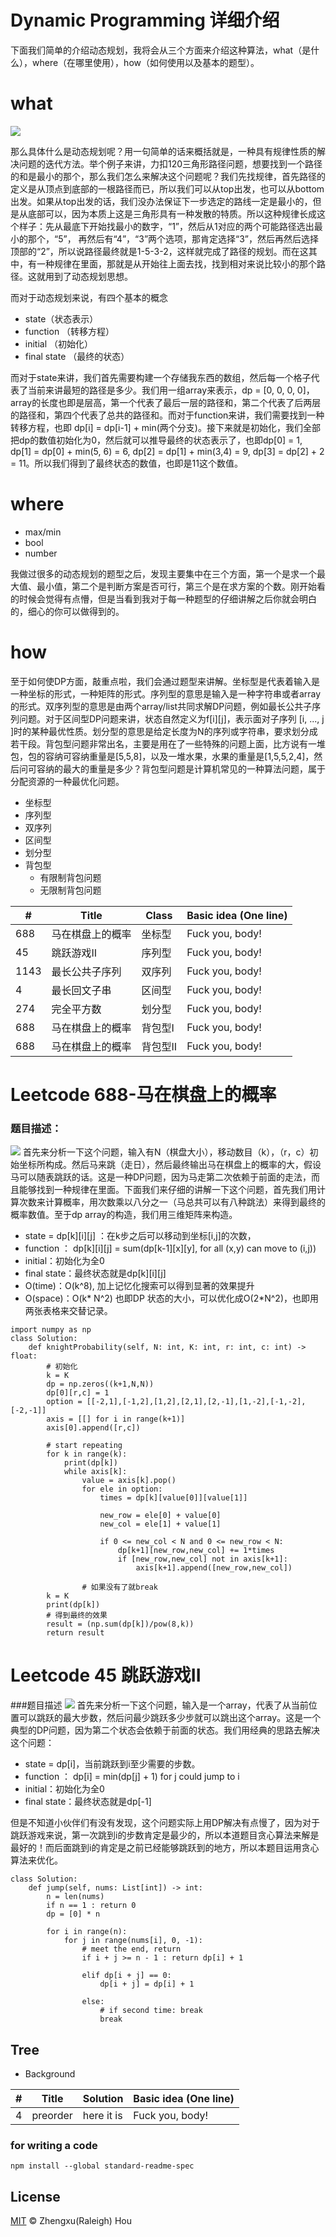 # Dynamic Programming 详细介绍

下面我们简单的介绍动态规划，我将会从三个方面来介绍这种算法，what（是什么），where（在哪里使用），how（如何使用以及基本的题型）。
# what

![](triangle.png)


那么具体什么是动态规划呢？用一句简单的话来概括就是，一种具有规律性质的解决问题的迭代方法。举个例子来讲，力扣120三角形路径问题，想要找到一个路径的和是最小的那个，那么我们怎么来解决这个问题呢？我们先找规律，首先路径的定义是从顶点到底部的一根路径而已，所以我们可以从top出发，也可以从bottom出发。如果从top出发的话，我们没办法保证下一步选定的路线一定是最小的，但是从底部可以，因为本质上这是三角形具有一种发散的特质。所以这种规律长成这个样子：先从最底下开始找最小的数字，“1”，然后从1对应的两个可能路径选出最小的那个，“5”， 再然后有“4”，“3”两个选项，那肯定选择“3”，然后再然后选择顶部的“2”，所以说路径最终就是1-5-3-2，这样就完成了路径的规划。而在这其中，有一种规律在里面，那就是从开始往上面去找，找到相对来说比较小的那个路径。这就用到了动态规划思想。

而对于动态规划来说，有四个基本的概念
- state（状态表示）
- function （转移方程）
- initial （初始化）
- final state （最终的状态）

而对于state来讲，我们首先需要构建一个存储我东西的数组，然后每一个格子代表了当前来讲最短的路径是多少。我们用一组array来表示，dp = [0, 0, 0, 0]，array的长度也即是层高，第一个代表了最后一层的路径和，第二个代表了后两层的路径和，第四个代表了总共的路径和。而对于function来讲，我们需要找到一种转移方程，也即 dp[i] = dp[i-1] + min(两个分支)。接下来就是初始化，我们全部把dp的数值初始化为0，然后就可以推导最终的状态表示了，也即dp[0] = 1, dp[1] = dp[0] + min(5, 6) = 6, dp[2] = dp[1] + min(3,4) = 9, dp[3] = dp[2] + 2 = 11。所以我们得到了最终状态的数值，也即是11这个数值。

# where
- max/min
- bool
- number

我做过很多的动态规划的题型之后，发现主要集中在三个方面，第一个是求一个最大值、最小值，第二个是判断方案是否可行，第三个是在求方案的个数。刚开始看的时候会觉得有点懵，但是当看到我对于每一种题型的仔细讲解之后你就会明白的，细心的你可以做得到的。

# how
至于如何使DP方面，敲重点啦，我们会通过题型来讲解。坐标型是代表着输入是一种坐标的形式，一种矩阵的形式。序列型的意思是输入是一种字符串或者array的形式。双序列型的意思是由两个array/list共同求解DP问题，例如最长公共子序列问题。对于区间型DP问题来讲，状态自然定义为f[i][j]，表示面对子序列 [i, ..., j ]时的某种最优性质。划分型的意思是给定长度为N的序列或字符串，要求划分成若干段。背包型问题非常出名，主要是用在了一些特殊的问题上面，比方说有一堆包，包的容纳可容纳重量是[5,5,8]，以及一堆水果，水果的重量是[1,5,5,2,4]，然后问可容纳的最大的重量是多少？背包型问题是计算机常见的一种算法问题，属于分配资源的一种最优化问题。


- 坐标型 
- 序列型
- 双序列
- 区间型
- 划分型
- 背包型
    - 有限制背包问题 
    - 无限制背包问题


| # | Title | Class | Basic idea (One line) |
|---| ----- | -------- | --------------------- |
|688 | 马在棋盘上的概率 | 坐标型 | Fuck you, body! |
|45 | 跳跃游戏II | 序列型 | Fuck you, body! |
|1143 | 最长公共子序列 | 双序列 | Fuck you, body! |
|4 | 最长回文子串 | 区间型 | Fuck you, body! |
|274 | 完全平方数 | 划分型 | Fuck you, body! |
|688 | 马在棋盘上的概率 | 背包型I | Fuck you, body! |
|688 | 马在棋盘上的概率 | 背包型II | Fuck you, body! |

# Leetcode 688-马在棋盘上的概率
### 题目描述：
![](688.png)
首先来分析一下这个问题，输入有N（棋盘大小），移动数目（k），（r，c）初始坐标所构成。然后马来跳（走日），然后最终输出马在棋盘上的概率的大，假设马可以随表跳跃的话。这是一种DP问题，因为马走第二次依赖于前面的走法，而且能够找到一种规律在里面。下面我们来仔细的讲解一下这个问题，首先我们用计算次数来计算概率，用次数乘以八分之一（马总共可以有八种跳法）来得到最终的概率数值。至于dp array的构造，我们用三维矩阵来构造。

- state = dp[k][i][j] ：在k步之后可以移动到坐标[i,j]的次数，
- function ： dp[k][i][j] = sum(dp[k-1][x][y], for all (x,y) can move to (i,j))
- initial：初始化为全0
- final state：最终状态就是dp[k][i][j]
- O(time)：O(k^8), 加上记忆化搜索可以得到显著的效果提升
- O(space)：O(k* N^2) 也即DP 状态的大小，可以优化成O(2*N^2)，也即用两张表格来交替记录。

```
import numpy as np
class Solution:
    def knightProbability(self, N: int, K: int, r: int, c: int) -> float:
        # 初始化
        k = K
        dp = np.zeros((k+1,N,N))
        dp[0][r,c] = 1
        option = [[-2,1],[-1,2],[1,2],[2,1],[2,-1],[1,-2],[-1,-2],[-2,-1]]
        axis = [[] for i in range(k+1)]
        axis[0].append([r,c]) 

        # start repeating
        for k in range(k):
            print(dp[k])
            while axis[k]:
                value = axis[k].pop()
                for ele in option:
                    times = dp[k][value[0]][value[1]]

                    new_row = ele[0] + value[0]
                    new_col = ele[1] + value[1]

                    if 0 <= new_col < N and 0 <= new_row < N:
                        dp[k+1][new_row,new_col] += 1*times
                        if [new_row,new_col] not in axis[k+1]:
                            axis[k+1].append([new_row,new_col])
                
                # 如果没有了就break
        k = K
        print(dp[k])
        # 得到最终的效果
        result = (np.sum(dp[k])/pow(8,k))
        return result
```
# Leetcode 45 跳跃游戏II
###题目描述
![](jump_game.png)
首先来分析一下这个问题，输入是一个array，代表了从当前位置可以跳跃的最大步数，然后问最少跳跃多少步就可以跳出这个array。这是一个典型的DP问题，因为第二个状态会依赖于前面的状态。我们用经典的思路去解决这个问题：

- state = dp[i]，当前跳跃到i至少需要的步数。
- function ： dp[i] = min(dp[j] + 1) for j could jump to i
- initial：初始化为全0
- final state：最终状态就是dp[-1]

但是不知道小伙伴们有没有发现，这个问题实际上用DP解决有点慢了，因为对于跳跃游戏来说，第一次跳到i的步数肯定是最少的，所以本道题目贪心算法来解是最好的！而后面跳到i的肯定是之前已经能够跳跃到的地方，所以本题目运用贪心算法来优化。
```
class Solution:
    def jump(self, nums: List[int]) -> int:
        n = len(nums)
        if n == 1 : return 0
        dp = [0] * n

        for i in range(n):
            for j in range(nums[i], 0, -1):
                # meet the end, return
                if i + j >= n - 1 : return dp[i] + 1
                
                elif dp[i + j] == 0:
                    dp[i + j] = dp[i] + 1
                
                else:
                    # if second time: break
                    break
```


## Tree
 - Background 
 
| # | Title | Solution | Basic idea (One line) |
|---| ----- | -------- | --------------------- |
|4 | preorder | here it is | Fuck you, body! |



### for writing a code
```
npm install --global standard-readme-spec
```


## License

[MIT](LICENSE) © Zhengxu(Raleigh) Hou


